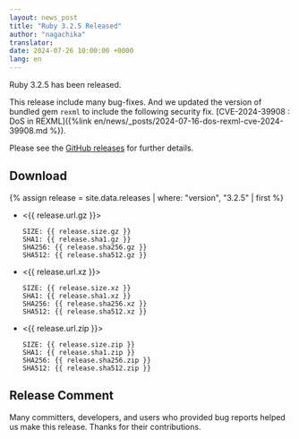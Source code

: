 ```yaml
---
layout: news_post
title: "Ruby 3.2.5 Released"
author: "nagachika"
translator:
date: 2024-07-26 10:00:00 +0000
lang: en
---
```


Ruby 3.2.5 has been released.

This release include many bug-fixes.
And we updated the version of bundled gem `rexml` to include the following security fix.
[CVE-2024-39908 : DoS in REXML]({%link en/news/_posts/2024-07-16-dos-rexml-cve-2024-39908.md %}).

Please see the [GitHub releases](https://github.com/ruby/ruby/releases/tag/v3_2_5) for further details.

## Download

{% assign release = site.data.releases | where: "version", "3.2.5" | first %}

* <{{ release.url.gz }}>

      SIZE: {{ release.size.gz }}
      SHA1: {{ release.sha1.gz }}
      SHA256: {{ release.sha256.gz }}
      SHA512: {{ release.sha512.gz }}

* <{{ release.url.xz }}>

      SIZE: {{ release.size.xz }}
      SHA1: {{ release.sha1.xz }}
      SHA256: {{ release.sha256.xz }}
      SHA512: {{ release.sha512.xz }}

* <{{ release.url.zip }}>

      SIZE: {{ release.size.zip }}
      SHA1: {{ release.sha1.zip }}
      SHA256: {{ release.sha256.zip }}
      SHA512: {{ release.sha512.zip }}

## Release Comment

Many committers, developers, and users who provided bug reports helped us make this release.
Thanks for their contributions.
